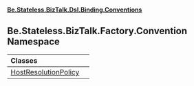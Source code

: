 #### [Be.Stateless.BizTalk.Dsl.Binding.Conventions](README.md 'README')

## Be.Stateless.BizTalk.Factory.Convention Namespace

| Classes | |
| :--- | :--- |
| [HostResolutionPolicy](HostResolutionPolicy.md 'Be.Stateless.BizTalk.Factory.Convention.HostResolutionPolicy') | |
